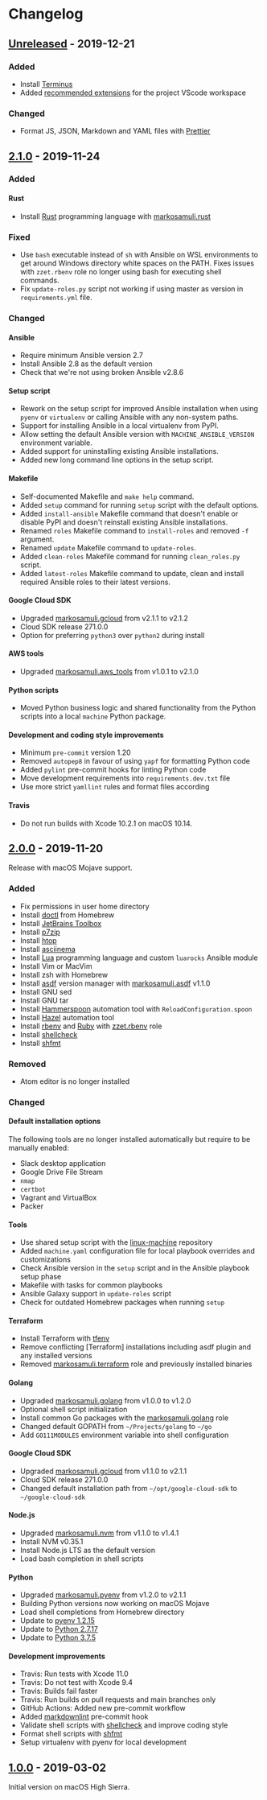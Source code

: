 # Changelog

## [Unreleased] - 2019-12-21

### Added

- Install [Terminus][terminus]
- Added [recommended extensions][recommended-extensions] for the project VScode
  workspace

[terminus]: https://eugeny.github.io/terminus/
[recommended-extensions]: https://code.visualstudio.com/docs/editor/extension-gallery#_workspace-recommended-extensions

### Changed

- Format JS, JSON, Markdown and YAML files with [Prettier][prettier]

[prettier]: https://prettier.io/

## [2.1.0] - 2019-11-24

### Added

#### Rust

- Install [Rust][rust] programming language with [markosamuli.rust]

[rust]: https://www.rust-lang.org/
[markosamuli.rust]: https://github.com/markosamuli/ansible-rust

### Fixed

- Use `bash` executable instead of `sh` with Ansible on WSL environments to get
  around Windows directory white spaces on the PATH. Fixes issues with
  `zzet.rbenv` role no longer using bash for executing shell commands.
- Fix `update-roles.py` script not working if using master as version in
  `requirements.yml` file.

### Changed

#### Ansible

- Require minimum Ansible version 2.7
- Install Ansible 2.8 as the default version
- Check that we're not using broken Ansible v2.8.6

#### Setup script

- Rework on the setup script for improved Ansible installation when using
  `pyenv` or `virtualenv` or calling Ansible with any non-system paths.
- Support for installing Ansible in a local virtualenv from PyPI.
- Allow setting the default Ansible version with `MACHINE_ANSIBLE_VERSION`
  environment variable.
- Added support for uninstalling existing Ansible installations.
- Added new long command line options in the setup script.

#### Makefile

- Self-documented Makefile and `make help` command.
- Added `setup` command for running `setup` script with the default options.
- Added `install-ansible` Makefile command that doesn't enable or disable PyPI
  and doesn't reinstall existing Ansible installations.
- Renamed `roles` Makefile command to `install-roles` and removed `-f` argument.
- Renamed `update` Makefile command to `update-roles`.
- Added `clean-roles` Makefile command for running `clean_roles.py` script.
- Added `latest-roles` Makefile command to update, clean and install required
  Ansible roles to their latest versions.

#### Google Cloud SDK

- Upgraded [markosamuli.gcloud] from v2.1.1 to v2.1.2
- Cloud SDK release 271.0.0
- Option for preferring `python3` over `python2` during install

#### AWS tools

- Upgraded [markosamuli.aws_tools] from v1.0.1 to v2.1.0

[markosamuli.aws_tools]: https://github.com/markosamuli/ansible-aws-tools

#### Python scripts

- Moved Python business logic and shared functionality from the Python scripts
  into a local `machine` Python package.

#### Development and coding style improvements

- Minimum `pre-commit` version 1.20
- Removed `autopep8` in favour of using `yapf` for formatting Python code
- Added `pylint` pre-commit hooks for linting Python code
- Move development requirements into `requirements.dev.txt` file
- Use more strict `yamllint` rules and format files according

#### Travis

- Do not run builds with Xcode 10.2.1 on macOS 10.14.

## [2.0.0] - 2019-11-20

Release with macOS Mojave support.

### Added

- Fix permissions in user home directory
- Install [doctl] from Homebrew
- Install [JetBrains Toolbox][jetbrains-toolbox]
- Install [p7zip]
- Install [htop]
- Install [asciinema]
- Install [Lua][lua] programming language and custom `luarocks` Ansible module
- Install Vim or MacVim
- Install zsh with Homebrew
- Install [asdf] version manager with [markosamuli.asdf] v1.1.0
- Install GNU sed
- Install GNU tar
- Install [Hammerspoon][hammerspoon] automation tool with
  `ReloadConfiguration.spoon`
- Install [Hazel][hazel] automation tool
- Install [rbenv] and [Ruby][ruby] with [zzet.rbenv] role
- Install [shellcheck]
- Install [shfmt]

[doctl]: https://github.com/digitalocean/doctl
[jetbrains-toolbox]: https://www.jetbrains.com/toolbox-app/
[p7zip]: http://p7zip.sourceforge.net/
[htop]: https://hisham.hm/htop/
[asciinema]: https://asciinema.org/
[lua]: https://www.lua.org/
[asdf]: https://asdf-vm.com/
[markosamuli.asdf]: https://github.com/markosamuli/ansible-asdf
[hammerspoon]: https://www.hammerspoon.org/
[hazel]: https://www.noodlesoft.com/
[zzet.rbenv]: https://github.com/zzet/ansible-rbenv-role
[rbenv]: https://github.com/rbenv/rbenv
[ruby]: https://www.ruby-lang.org/en/

### Removed

- Atom editor is no longer installed

### Changed

#### Default installation options

The following tools are no longer installed automatically but require to be
manually enabled:

- Slack desktop application
- Google Drive File Stream
- `nmap`
- `certbot`
- Vagrant and VirtualBox
- Packer

#### Tools

- Use shared setup script with the [linux-machine] repository
- Added `machine.yaml` configuration file for local playbook overrides and
  customizations
- Check Ansible version in the `setup` script and in the Ansible playbook setup
  phase
- Makefile with tasks for common playbooks
- Ansible Galaxy support in `update-roles` script
- Check for outdated Homebrew packages when running `setup`

[linux-machine]: https://github.com/markosamuli/linux-machine

#### Terraform

- Install Terraform with [tfenv]
- Remove conflicting [Terraform] installations including asdf plugin and any
  installed versions
- Removed [markosamuli.terraform] role and previously installed binaries

[tfenv]: https://github.com/tfutils/tfenv
[markosamuli.terraform]: https://github.com/markosamuli/ansible-terraform

#### Golang

- Upgraded [markosamuli.golang] from v1.0.0 to v1.2.0
- Optional shell script initialization
- Install common Go packages with the [markosamuli.golang] role
- Changed default GOPATH from `~/Projects/golang` to `~/go`
- Add `GO111MODULES` environment variable into shell configuration

[markosamuli.golang]: https://github.com/markosamuli/ansible-golang

#### Google Cloud SDK

- Upgraded [markosamuli.gcloud] from v1.1.0 to v2.1.1
- Cloud SDK release 271.0.0
- Changed default installation path from `~/opt/google-cloud-sdk` to
  `~/google-cloud-sdk`

[markosamuli.gcloud]: https://github.com/markosamuli/ansible-gcloud

#### Node.js

- Upgraded [markosamuli.nvm] from v1.1.0 to v1.4.1
- Install NVM v0.35.1
- Install Node.js LTS as the default version
- Load bash completion in shell scripts

[markosamuli.nvm]: https://github.com/markosamuli/ansible-nvm

#### Python

- Upgraded [markosamuli.pyenv] from v1.2.0 to v2.1.1
- Building Python versions now working on macOS Mojave
- Load shell completions from Homebrew directory
- Update to [pyenv 1.2.15][pyenv-1.2.15]
- Update to [Python 2.7.17][python-2.7.17]
- Update to [Python 3.7.5][python-3.7.5]

[markosamuli.pyenv]: https://github.com/markosamuli/ansible-pyenv
[pyenv-1.2.15]: https://github.com/pyenv/pyenv/releases/tag/v1.2.15
[python-2.7.17]: https://www.python.org/downloads/release/python-2717/
[python-3.7.5]: https://www.python.org/downloads/release/python-375/

#### Development improvements

- Travis: Run tests with Xcode 11.0
- Travis: Do not test with Xcode 9.4
- Travis: Builds fail faster
- Travis: Run builds on pull requests and main branches only
- GitHub Actions: Added new pre-commit workflow
- Added [markdownlint] pre-commit hook
- Validate shell scripts with [shellcheck] and improve coding style
- Format shell scripts with [shfmt]
- Setup virtualenv with pyenv for local development

[markdownlint]: https://github.com/DavidAnson/markdownlint
[shellcheck]: https://github.com/koalaman/shellcheck
[shfmt]: https://github.com/mvdan/sh

## [1.0.0] - 2019-03-02

Initial version on macOS High Sierra.

[unreleased]: https://github.com/markosamuli/macos-machine/tree/develop
[2.1.0]: https://github.com/markosamuli/macos-machine/releases/tag/v2.1.0
[2.0.0]: https://github.com/markosamuli/macos-machine/releases/tag/v2.0.0
[1.0.0]: https://github.com/markosamuli/macos-machine/releases/tag/v1.0.0
